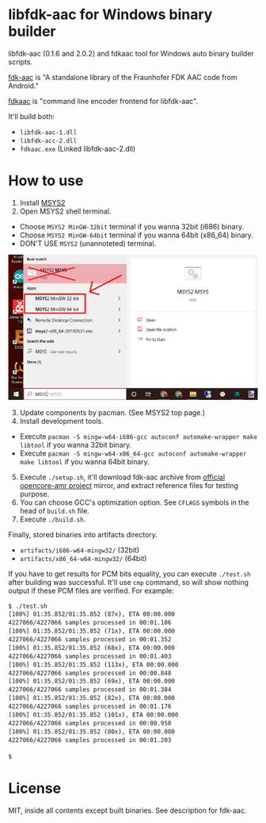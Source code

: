 # libfdk-aac for Windows binary builder

libfdk-aac (0.1.6 and 2.0.2) and fdkaac tool for Windows auto binary builder scripts.

[fdk-aac](https://github.com/mstorsjo/fdk-aac) is "A standalone library of the Fraunhofer FDK AAC code from Android."

[fdkaac](https://github.com/nu774/fdkaac) is "command line encoder frontend for libfdk-aac".

It'll build both:

* `libfdk-aac-1.dll`
* `libfdk-acc-2.dll`
* `fdkaac.exe` (Linked libfdk-aac-2.dll)

# How to use

1. Install [MSYS2](http://www.msys2.org/)
2. Open MSYS2 shell terminal.
  * Choose `MSYS2 MinGW-32bit` terminal if you wanna 32bit (i686) binary.
  * Choose `MSYS2 MinGW-64bit` terminal if you wanna 64bit (x86_64) binary.
  * DON'T USE `MSYS2` (unannoteted) terminal.
  
  ![Terminals](Images/terminals.png)
  
3. Update components by pacman. (See MSYS2 top page.)
4. Install development tools.
  * Execute `pacman -S mingw-w64-i686-gcc autoconf automake-wrapper make libtool` if you wanna 32bit binary.
  * Execute `pacman -S mingw-w64-x86_64-gcc autoconf automake-wrapper make libtool` if you wanna 64bit binary.
5. Execute `./setup.sh`, it'll download fdk-aac archive from [official opencore-amr project](https://sourceforge.net/projects/opencore-amr/) mirror, and extract reference files for testing purpose.
6. You can choose GCC's optimization option. See `CFLAGS` symbols in the head of `build.sh` file.
7. Execute `./build.sh`.

Finally, stored binaries into artifacts directory.
  * `artifacts/i686-w64-mingw32/` (32bit)
  * `artifacts/x86_64-w64-mingw32/` (64bit)

If you have to get results for PCM bits equality, you can execute `./test.sh` after building was successful. It'll use `cmp` command, so will show nothing output if these PCM files are verified. For example:

```sh
$ ./test.sh
[100%] 01:35.852/01:35.852 (87x), ETA 00:00.000
4227066/4227066 samples processed in 00:01.106
[100%] 01:35.852/01:35.852 (71x), ETA 00:00.000
4227066/4227066 samples processed in 00:01.352
[100%] 01:35.852/01:35.852 (68x), ETA 00:00.000
4227066/4227066 samples processed in 00:01.403
[100%] 01:35.852/01:35.852 (113x), ETA 00:00.000
4227066/4227066 samples processed in 00:00.848
[100%] 01:35.852/01:35.852 (69x), ETA 00:00.000
4227066/4227066 samples processed in 00:01.384
[100%] 01:35.852/01:35.852 (82x), ETA 00:00.000
4227066/4227066 samples processed in 00:01.176
[100%] 01:35.852/01:35.852 (101x), ETA 00:00.000
4227066/4227066 samples processed in 00:00.950
[100%] 01:35.852/01:35.852 (80x), ETA 00:00.000
4227066/4227066 samples processed in 00:01.203

$
```

# License

MIT, inside all contents except built binaries. See description for fdk-aac.
